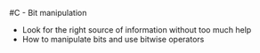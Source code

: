 #C - Bit manipulation

   - Look for the right source of information without too much help
   - How to manipulate bits and use bitwise operators

